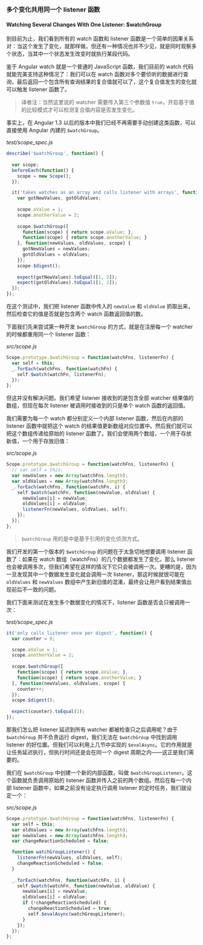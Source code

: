 ### 多个变化共用同一个 listener 函数
#### Watching Several Changes With One Listener: $watchGroup

到目前为止，我们看到所有的 watch 函数和 listener 函数是一个简单的因果关系对：当这个发生了变化，就那样做。但还有一种情况也并不少见，就是同时观察多个状态，当其中一个状态发生改变时就执行某段代码。

鉴于 Angular watch 就是一个普通的 JavaScript 函数，我们目前的 watch 代码就能完美支持这种情况了：我们可以在 watch 函数对多个要侦听的数据进行查询，最后返回一个包含所有查询结果的复合值就可以了，这个复合值发生的变化就可以触发 listener 函数了。

> 译者注：当然这里说的 watcher 需要传入第三个参数值 `true`，开启基于值的比较模式才可以检测复合值内容是否发生变化。

事实上，在 Angular 1.3 以后的版本中我们已经不再需要手动创建这类函数，可以直接使用 Angular 内建的 `$watchGroup`。

_test/scope_spec.js_


```js
describe('$watchGroup', function() {
  
  var scope;
  beforeEach(function() {
    scope = new Scope();
  });

  it('takes watches as an array and calls listener with arrays', function() {
    var gotNewValues, gotOldValues;
    
    scope.aValue = 1;
    scope.anotherValue = 2;
    
    scope.$watchGroup([
      function(scope) { return scope.aValue; },
      function(scope) { return scope.anotherValue; }
    ], function(newValues, oldValues, scope) {
      gotNewValues = newValues;
      gotOldValues = oldValues;
    });
    scope.$digest();
    
    expect(gotNewValues).toEqual([1, 2]);
    expect(gotOldValues).toEqual([1, 2]);
  });
});
```

在这个测试中，我们把 listener 函数中传入的 `newValue` 和 `oldValue` 抓取出来，然后检查它的值是否就是包含两个 watch 函数返回值的数。

下面我们先来尝试第一种开发 `$watchGroup` 的方式，就是在注册每一个 watcher 的时候都重用同一个 listener 函数：

_src/scope.js_

```js
Scope.prototype.$watchGroup = function(watchFns, listenerFn) {
  var self = this;
  _.forEach(watchFns, function(watchFn) {
    self.$watch(watchFn, listenerFn);
  });
};
```

但这并没有解决问题。我们希望 listener 接收到的是包含全部 watcher 结果值的数组，但现在每次 listener 被调用时接收到的只是单个 watch 函数的返回值。

我们需要为每一个 watch 都分别定义一个内部 listener 函数，然后在内部的 listener 函数中就把这个 watch 的结果值更新数组对应位置中。然后我们就可以把这个数组传递给原始的 listener 函数了。我们会使用两个数组，一个用于存放新值，一个用于存放旧值：

_src/scope.js_

```js
Scope.prototype.$watchGroup = function(watchFns, listenerFn) {
  // var self = this;
  var newValues = new Array(watchFns.length);
  var oldValues = new Array(watchFns.length);
  _.forEach(watchFns, function(watchFn, i) {
    self.$watch(watchFn, function(newValue, oldValue) {
      newValues[i] = newValue;
      oldValues[i] = oldValue;
      listenerFn(newValues, oldValues, self);
    });
  });
};
```

> `$watchGroup` 用的是中是基于引用的变化侦测方式。

我们开发的第一个版本的 `$watchGroup` 的问题在于太急切地想要调用 listener 函数了：如果在 watch 数组（watchFns）的几个数据都发生了变化，那么 listener 也会被调用多次，但我们希望在这样的情况下它只会被调用一次。更糟的是，因为一旦发现其中一个数据发生变化就会调用一次 listener，那这时候就很可能在 `oldValues` 和 `newValues` 数组中产生新旧值的混淆，最终会让用户看到结果值出现前后不一致的问题。

我们下面来测试在发生多个数据变化的情况下，listener 函数是否会只被调用一次：

_test/scope_spec.js_

```js
it('only calls listener once per digest', function() {
  var counter = 0;

  scope.aValue = 1;
  scope.anotherValue = 2;
  
  scope.$watchGroup([
    function(scope) { return scope.aValue; },
    function(scope) { return scope.anotherValue; }
  ], function(newValues, oldValues, scope) {
    counter++;
  });
  scope.$digest();
  
  expect(counter).toEqual(1);
});
```

那我们怎么把 listener 延迟到所有 watcher 都被检查只之后调用呢？由于 `$watchGroup` 并不负责运行 digest，我们无法在 `$watchGroup` 中找到调用 listener 的好位置。但我们可以利用上几节中实现的 `$evalAsync`。它的作用就是让任务延迟执行，但执行时间还是会在同一个 digest 周期之内——这正是我们需要的。

我们在 `$watchGroup` 中创建一个新的内部函数，叫做 `$watchGroupListener`。这个函数就负责调用原始的 listener 函数并传入之前的两个数组。然后在每一个内部 listener 函数中，如果之前没有设定执行调用 listener 的定时任务，我们就设定一个：

_src/scope.js_

```js
Scope.prototype.$watchGroup = function(watchFns, listenerFn) {
  var self = this;
  var oldValues = new Array(watchFns.length);
  var newValues = new Array(watchFns.length);
  var changeReactionScheduled = false;

  function watchGroupListener() {
    listenerFn(newValues, oldValues, self);
    changeReactionScheduled = false;
  }
  
  _.forEach(watchFns, function(watchFn, i) {
    self.$watch(watchFn, function(newValue, oldValue) {
      newValues[i] = newValue;
      oldValues[i] = oldValue;
      if (!changeReactionScheduled) {
        changeReactionScheduled = true;
        self.$evalAsync(watchGroupListener);
      }
    });
  });
};
```